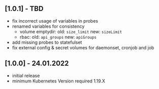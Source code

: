 ## [1.0.1] - TBD

- fix incorrect usage of variables in probes
- renamed variables for consistency
  - volume emptydir: old: `size_limit` new: `sizeLimit`
  - rbac: old: `api_groups` new: `apiGroups`
- add missing probes to statefulset
- fix external config & secret volumes for daemonset, cronjob and job

## [1.0.0] - 24.01.2022
- initial release
- minimum Kubernetes Version required 1.19.X